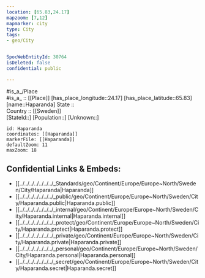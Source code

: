 ```yaml
---
location: [65.83,24.17] 
mapzoom: [7,12] 
mapmarker: city 
type: City
tags:
- geo/City


SpocWebEntityId: 30764
isDeleted: false
confidential: public

---
```

#is_a_/Place  
#is_a_ :: [[Place]] 
[has_place_longitude::24.17] 
[has_place_latitude::65.83] 
[name::Haparanda] 
State ::  
Country :: [[Sweden]]  
[StateId::] 
[Population::] 
[Unknown::] 


```leaflet
id: Haparanda
coordinates: [[Haparanda]] 
markerFile: [[Haparanda]] 
defaultZoom: 11 
maxZoom: 18
```


## Confidential Links & Embeds: 
- [[../../../../../../../_Standards/geo/Continent/Europe/Europe~North/Sweden/City/Haparanda|Haparanda]] 
- [[../../../../../../../_public/geo/Continent/Europe/Europe~North/Sweden/City/Haparanda.public|Haparanda.public]] 
- [[../../../../../../../_internal/geo/Continent/Europe/Europe~North/Sweden/City/Haparanda.internal|Haparanda.internal]] 
- [[../../../../../../../_protect/geo/Continent/Europe/Europe~North/Sweden/City/Haparanda.protect|Haparanda.protect]] 
- [[../../../../../../../_private/geo/Continent/Europe/Europe~North/Sweden/City/Haparanda.private|Haparanda.private]] 
- [[../../../../../../../_personal/geo/Continent/Europe/Europe~North/Sweden/City/Haparanda.personal|Haparanda.personal]] 
- [[../../../../../../../_secret/geo/Continent/Europe/Europe~North/Sweden/City/Haparanda.secret|Haparanda.secret]] 
